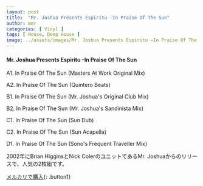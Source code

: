 ```yaml
---
layout: post
title:  "Mr. Joshua Presents Espiritu –In Praise Of The Sun"
author: mmr
categories: [ Vinyl ]
tags: [ House, Deep House ]
image: ../assets/images/Mr. Joshua Presents Espiritu –In Praise Of The Sun.jpg
---
```


#### Mr. Joshua Presents Espiritu –In Praise Of The Sun

A1. In Praise Of The Sun (Masters At Work Original Mix)

A2. In Praise Of The Sun (Quintero Beats)

B1. In Praise Of The Sun (Mr. Joshua's Original Club Mix)

B2. In Praise Of The Sun (Mr. Joshua's Sandinista Mix)

C1. In Praise Of The Sun (Sun Dub)

C2. In Praise Of The Sun (Sun Acapella)

D1. In Praise Of The Sun (Sono's Frequent Traveller Mix)


2002年にBrian HigginsとNick ColerのユニットであるMr. Joshuaからのリリースで、人気の2枚組です。

[メルカリで購入](https://jp.mercari.com/item/m61637238280){: .button1}

